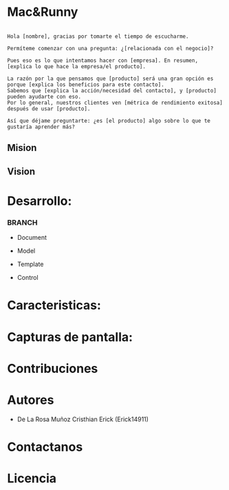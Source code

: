 <!--@author:Erick14911-->
<!--
Edicion de README.md
-> Los tamaños de fuente se modifican con '#'
-> El salto de linea se indica con una linea vasia
-> Las listas numeradas van con numero y punto (1.)  
-> Las listas no numeradas pueden anidarse  con una tabulacion 4 espacios y usan '*','+'.´-´
-> Bloque de codigo se encierra de la sig. manera: 
~~~

codigo

~~~
-> Puede escribirce codigo dejando sangria de 4 espacios
-> Un pequeño bloque de codigo puede escribirse entre Acentuacion fuerte:
   `codigo`
-> Para poner un link a una url: [texto mostrado](url)
-> Para linkear una imagen: ![Texto mostrado](Direccion de la imagen)
-> link a un ancla de un documento interno: [text](documento.ext#ancla)
-> Puede incristrarse codigo HTML como : <a name="ancla"/>
-> **Negritas**
-> *Italica*
-> _Cursiva_
-> ***Cursiva y Negrita***
-> **_Italica Negrita_**
-->
# Mac&Runny

~~~ 

Hola [nombre], gracias por tomarte el tiempo de escucharme. 

Permíteme comenzar con una pregunta: ¿[relacionada con el negocio]?

Pues eso es lo que intentamos hacer con [empresa]. En resumen, [explica lo que hace la empresa/el producto]. 

La razón por la que pensamos que [producto] será una gran opción es porque [explica los beneficios para este contacto]. 
Sabemos que [explica la acción/necesidad del contacto], y [producto] pueden ayudarte con eso. 
Por lo general, nuestros clientes ven [métrica de rendimiento exitosa] después de usar [producto]. 

Así que déjame preguntarte: ¿es [el producto] algo sobre lo que te gustaría aprender más?

~~~

## Mision



## Vision



# Desarrollo:

### BRANCH

+ Document

+ Model

+ Template

+ Control

# Caracteristicas:



# Capturas de pantalla:



# Contribuciones

>

# Autores

+ De La Rosa Muñoz Cristhian Erick (Erick14911)
  
# Contactanos



# Licencia
